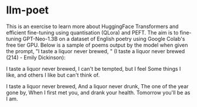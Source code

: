 # llm-poet

This is an exercise to learn more about HuggingFace Transformers and efficient fine-tuning using quantisation (QLora) and PEFT. The aim is to fine-tuning GPT-Neo-1.3B on a dataset of English poetry using Google Colab's free tier GPU. Below is a sample of poems output by the model when given the prompt, "I taste a liquor never brewed, " (I taste a liquor never brewed (214) - Emily Dickinson):

I taste a liquor never brewed,
I can't be tempted, but I feel
Some things I like, and others
I like but can't think of.

I taste a liquor never brewed,
And a liquor never drunk,
The one of the year gone by,
When I first met you, and drank your health.
Tomorrow you'll be as I am.
